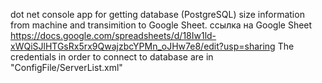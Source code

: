 dot net console app for getting database (PostgreSQL) size information from machine and transimition to Google Sheet.
ссылка на Google Sheet https://docs.google.com/spreadsheets/d/18Iw1ld-xWQiSJlHTGsRx5rx9QwajzbcYPMn_oJHw7e8/edit?usp=sharing
The credentials in order to connect to database are in "ConfigFile/ServerList.xml"

